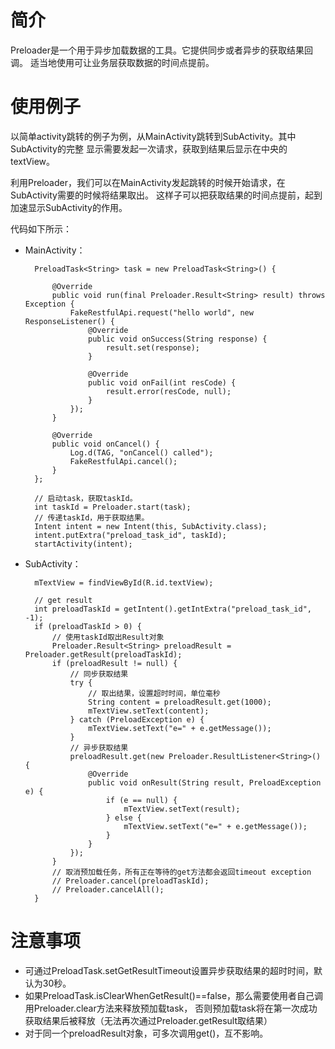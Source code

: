 # 简介

Preloader是一个用于异步加载数据的工具。它提供同步或者异步的获取结果回调。
适当地使用可让业务层获取数据的时间点提前。

# 使用例子

以简单activity跳转的例子为例，从MainActivity跳转到SubActivity。其中SubActivity的完整
显示需要发起一次请求，获取到结果后显示在中央的textView。

利用Preloader，我们可以在MainActivity发起跳转的时候开始请求，在SubActivity需要的时候将结果取出。
这样子可以把获取结果的时间点提前，起到加速显示SubActivity的作用。

代码如下所示：

* MainActivity：

        PreloadTask<String> task = new PreloadTask<String>() {

            @Override
            public void run(final Preloader.Result<String> result) throws Exception {
                FakeRestfulApi.request("hello world", new ResponseListener() {
                    @Override
                    public void onSuccess(String response) {
                        result.set(response);
                    }

                    @Override
                    public void onFail(int resCode) {
                        result.error(resCode, null);
                    }
                });
            }

            @Override
            public void onCancel() {
                Log.d(TAG, "onCancel() called");
                FakeRestfulApi.cancel();
            }
        };

        // 启动task，获取taskId。
        int taskId = Preloader.start(task);
        // 传递taskId，用于获取结果。
        Intent intent = new Intent(this, SubActivity.class);
        intent.putExtra("preload_task_id", taskId);
        startActivity(intent);

* SubActivity：

        mTextView = findViewById(R.id.textView);

        // get result
        int preloadTaskId = getIntent().getIntExtra("preload_task_id", -1);
        if (preloadTaskId > 0) {
            // 使用taskId取出Result对象
            Preloader.Result<String> preloadResult = Preloader.getResult(preloadTaskId);
            if (preloadResult != null) {
                // 同步获取结果
                try {
                    // 取出结果，设置超时时间，单位毫秒
                    String content = preloadResult.get(1000);
                    mTextView.setText(content);
                } catch (PreloadException e) {
                    mTextView.setText("e=" + e.getMessage());
                }
                // 异步获取结果
                preloadResult.get(new Preloader.ResultListener<String>() {
                    @Override
                    public void onResult(String result, PreloadException e) {
                        if (e == null) {
                            mTextView.setText(result);
                        } else {
                            mTextView.setText("e=" + e.getMessage());
                        }
                    }
                });
            }
            // 取消预加载任务，所有正在等待的get方法都会返回timeout exception
            // Preloader.cancel(preloadTaskId);
            // Preloader.cancelAll();
        }

# 注意事项

* 可通过PreloadTask.setGetResultTimeout设置异步获取结果的超时时间，默认为30秒。
* 如果PreloadTask.isClearWhenGetResult()==false，那么需要使用者自己调用Preloader.clear方法来释放预加载task，
  否则预加载task将在第一次成功获取结果后被释放（无法再次通过Preloader.getResult取结果）
* 对于同一个preloadResult对象，可多次调用get()，互不影响。